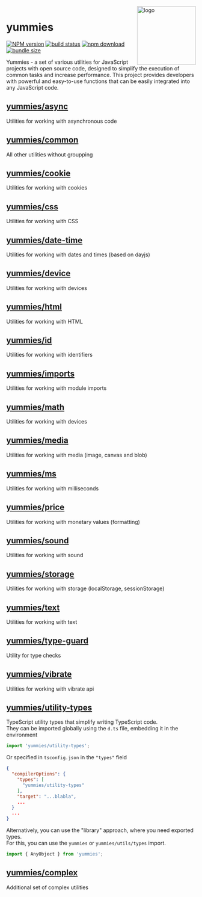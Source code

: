 <img src="assets/logo.png" align="right" height="156" alt="logo" />

# yummies  

[![NPM version][npm-image]][npm-url] [![build status][github-build-actions-image]][github-actions-url] [![npm download][download-image]][download-url] [![bundle size][bundlephobia-image]][bundlephobia-url]


[npm-image]: http://img.shields.io/npm/v/yummies.svg
[npm-url]: http://npmjs.org/package/yummies
[github-build-actions-image]: https://github.com/js2me/yummies/workflows/Build/badge.svg
[github-actions-url]: https://github.com/js2me/yummies/actions
[download-image]: https://img.shields.io/npm/dm/yummies.svg
[download-url]: https://npmjs.org/package/yummies
[bundlephobia-url]: https://bundlephobia.com/result?p=yummies
[bundlephobia-image]: https://badgen.net/bundlephobia/minzip/yummies


Yummies - a set of various utilities for JavaScript projects with open source code, designed to simplify the execution of common tasks and increase performance. This project provides developers with powerful and easy-to-use functions that can be easily integrated into any JavaScript code.

## [yummies/async](src/async.ts)  
Utilities for working with asynchronous code  

## [yummies/common](src/common.ts)  
All other utilities without groupping  

## [yummies/cookie](src/cookie.ts)  
Utilities for working with cookies  

## [yummies/css](src/css.ts)  
Utilities for working with CSS  

## [yummies/date-time](src/date-time.ts)  
Utilities for working with dates and times (based on dayjs)  

## [yummies/device](src/device.ts)  
Utilities for working with devices  

## [yummies/html](src/html.ts)  
Utilities for working with HTML  

## [yummies/id](src/id.ts)  
Utilities for working with identifiers  

## [yummies/imports](src/imports.ts)  
Utilities for working with module imports  

## [yummies/math](src/math.ts)  
Utilities for working with devices  

## [yummies/media](src/media.ts)  
Utilities for working with media (image, canvas and blob)  

## [yummies/ms](src/ms.ts)  
Utilities for working with milliseconds  

## [yummies/price](src/price.ts)  
Utilities for working with monetary values (formatting)  

## [yummies/sound](src/sound.ts)  
Utilities for working with sound  

## [yummies/storage](src/storage.ts)  
Utilities for working with storage (localStorage, sessionStorage)  

## [yummies/text](src/text.ts)  
Utilities for working with text  

## [yummies/type-guard](src/type-guard.ts)  
Utility for type checks  

## [yummies/vibrate](src/vibrate.ts)  
Utilities for working with vibrate api  

## [yummies/utility-types](src/utils/types.ts)  
TypeScript utility types that simplify writing TypeScript code.  
They can be imported globally using the `d.ts` file, embedding it in the environment  
```ts
import 'yummies/utility-types';
```  
Or specified in `tsconfig.json` in the `"types"` field    
```json
{
  "compilerOptions": {
    "types": [
      "yummies/utility-types"
    ],
    "target": "...blabla",
    ...
  }
  ...
}
```
Alternatively, you can use the "library" approach, where you need exported types.  
For this, you can use the `yummies` or `yummies/utils/types` import.

```ts
import { AnyObject } from 'yummies';
```


## [yummies/complex](src/complex/index.ts)  

Additional set of complex utilities  
